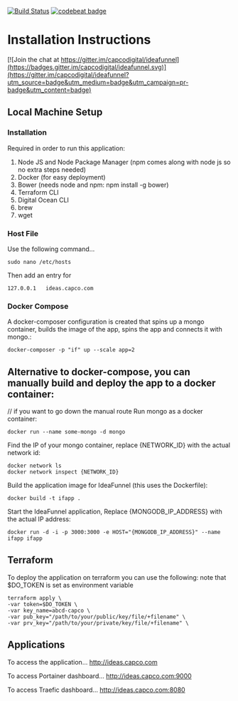 [![Build Status](https://travis-ci.org/capcodigital/ideafunnel.svg?branch=master)](https://travis-ci.org/capcodigital/ideafunnel) [![codebeat badge](https://codebeat.co/badges/c0bdb938-ce8e-439c-be0a-eedc4573da0e)](https://codebeat.co/projects/github-com-capcodigital-ideafunnel-master)

# Installation Instructions

[![Join the chat at https://gitter.im/capcodigital/ideafunnel](https://badges.gitter.im/capcodigital/ideafunnel.svg)](https://gitter.im/capcodigital/ideafunnel?utm_source=badge&utm_medium=badge&utm_campaign=pr-badge&utm_content=badge)

## Local Machine Setup

### Installation 

Required in order to run this application:

1. Node JS and Node Package Manager (npm comes along with node js so no extra steps needed)
2. Docker (for easy deployment)
3. Bower (needs node and npm: npm install -g bower)
4. Terraform CLI
5. Digital Ocean CLI 
6. brew
7. wget


### Host File

Use the following command...

``` shell
sudo nano /etc/hosts
```
Then add an entry for 
``` shell
127.0.0.1   ideas.capco.com
```

### Docker Compose 

A docker-composer configuration is created that spins up a mongo container,
builds the image of the app, spins the app and connects it with mongo.:

``` shell
docker-composer -p "if" up --scale app=2
```

## Alternative to docker-compose, you can manually build and deploy the app to a docker container:
// if you want to go down the manual route
Run mongo as a docker container:

``` shell
docker run --name some-mongo -d mongo
```

Find the IP of your mongo container, replace {NETWORK_ID} with the actual network id:
``` shell
docker network ls
docker network inspect {NETWORK_ID}
```

Build the application image for IdeaFunnel (this uses the Dockerfile):
``` shell
docker build -t ifapp .
```

Start the IdeaFunnel application, Replace {MONGODB_IP_ADDRESS} with the actual IP address:
``` shell
docker run -d -i -p 3000:3000 -e HOST="{MONGODB_IP_ADDRESS}" --name ifapp ifapp
```

## Terraform
To deploy the application on terraform you can use the following:
note that $DO_TOKEN is set as environment variable
``` shell
terraform apply \
-var token=$DO_TOKEN \
-var key_name=abcd-capco \
-var pub_key="/path/to/your/public/key/file/+filename" \
-var prv_key="/path/to/your/private/key/file/+filename" \
```

## Applications

To access the application...
http://ideas.capco.com

To access Portainer dashboard...
http://ideas.capco.com:9000

To access Traefic dashboard...
http://ideas.capco.com:8080


